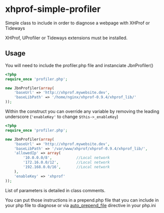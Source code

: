 # xhprof-simple-profiler
Simple class to include in order to diagnose a webpage with XHProf or Tideways

XHProf, UProfiler or Tideways extensions must be installed.

## Usage

You will need to include the profiler.php file and instanciate JbnProfiler()

```php
<?php
require_once 'profiler.php';

new JbnProfiler(array(
    'baseUrl' => 'http://xhprof.mywebsite.dev',
    'baseLibPath' => '/home/nginx/xhprof-0.9.4/xhprof_lib/'
));
```

Within the construct you can override any variable by removing the leading underscore (`'enableKey'` to change `$this->_enableKey`)

```php
<?php
require_once 'profiler.php';

new JbnProfiler(array(
    'baseUrl' => 'http://xhprof.mywebsite.dev',
    'baseLibPath' => '/var/www/xhprof/xhprof-0.9.4/xhprof_lib/',
    'allowedIp' => array(
        '10.0.0.0/8',           //Local network
        '172.16.0.0/12',        //Local network
        '192.168.0.0/16',       //Local network
    ),
    'enableKey' => 'xhprof'
));
```

List of parameters is detailed in class comments.

You can put those instructions in a prepend.php file that you can include in your php file to diagnose
or via [auto_prepend_file](http://php.net/manual/ini.core.php#ini.auto-prepend-file) directive in your php.ini
